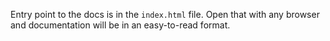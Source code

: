 Entry point to the docs is in the `index.html` file. Open that with any browser and documentation will be in an easy-to-read format.